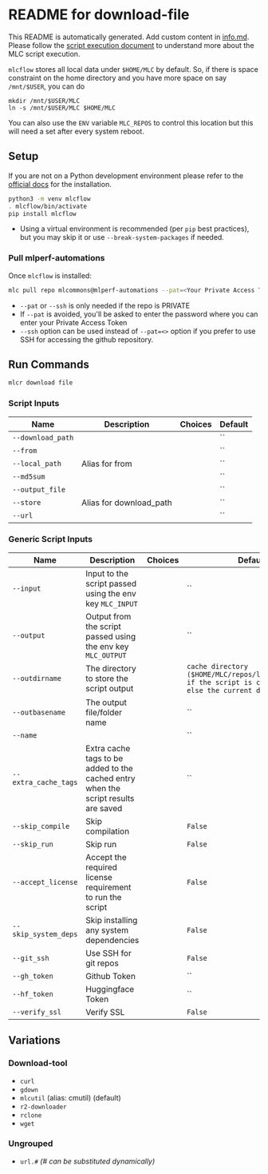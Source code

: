 # README for download-file
This README is automatically generated. Add custom content in [info.md](info.md). Please follow the [script execution document](https://docs.mlcommons.org/mlcflow/targets/script/execution-flow/) to understand more about the MLC script execution.

`mlcflow` stores all local data under `$HOME/MLC` by default. So, if there is space constraint on the home directory and you have more space on say `/mnt/$USER`, you can do
```
mkdir /mnt/$USER/MLC
ln -s /mnt/$USER/MLC $HOME/MLC
```
You can also use the `ENV` variable `MLC_REPOS` to control this location but this will need a set after every system reboot.

## Setup

If you are not on a Python development environment please refer to the [official docs](https://docs.mlcommons.org/mlcflow/install/) for the installation.

```bash
python3 -m venv mlcflow
. mlcflow/bin/activate
pip install mlcflow
```

- Using a virtual environment is recommended (per `pip` best practices), but you may skip it or use `--break-system-packages` if needed.

### Pull mlperf-automations

Once `mlcflow` is installed:

```bash
mlc pull repo mlcommons@mlperf-automations --pat=<Your Private Access Token>
```
- `--pat` or `--ssh` is only needed if the repo is PRIVATE
- If `--pat` is avoided, you'll be asked to enter the password where you can enter your Private Access Token
- `--ssh` option can be used instead of `--pat=<>` option if you prefer to use SSH for accessing the github repository.
## Run Commands

```bash
mlcr download file
```

### Script Inputs

| Name | Description | Choices | Default |
|------|-------------|---------|------|
| `--download_path` |  |  | `` |
| `--from` |  |  | `` |
| `--local_path` | Alias for from |  | `` |
| `--md5sum` |  |  | `` |
| `--output_file` |  |  | `` |
| `--store` | Alias for download_path |  | `` |
| `--url` |  |  | `` |
### Generic Script Inputs

| Name | Description | Choices | Default |
|------|-------------|---------|------|
| `--input` | Input to the script passed using the env key `MLC_INPUT` |  | `` |
| `--output` | Output from the script passed using the env key `MLC_OUTPUT` |  | `` |
| `--outdirname` | The directory to store the script output |  | `cache directory ($HOME/MLC/repos/local/cache/<>) if the script is cacheable or else the current directory` |
| `--outbasename` | The output file/folder name |  | `` |
| `--name` |  |  | `` |
| `--extra_cache_tags` | Extra cache tags to be added to the cached entry when the script results are saved |  | `` |
| `--skip_compile` | Skip compilation |  | `False` |
| `--skip_run` | Skip run |  | `False` |
| `--accept_license` | Accept the required license requirement to run the script |  | `False` |
| `--skip_system_deps` | Skip installing any system dependencies |  | `False` |
| `--git_ssh` | Use SSH for git repos |  | `False` |
| `--gh_token` | Github Token |  | `` |
| `--hf_token` | Huggingface Token |  | `` |
| `--verify_ssl` | Verify SSL |  | `False` |
## Variations

### Download-tool

- `curl`
- `gdown`
- `mlcutil` (alias: cmutil) (default)
- `r2-downloader`
- `rclone`
- `wget`

### Ungrouped

- `url.#` _(# can be substituted dynamically)_
